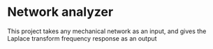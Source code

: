 # Network analyzer
 This project takes any mechanical network as an input, and gives the Laplace transform frequency response as an output
